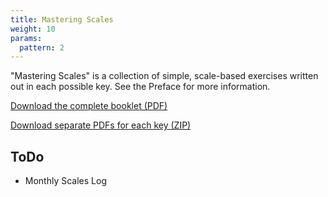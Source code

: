 ```yaml
---
title: Mastering Scales
weight: 10
params:
  pattern: 2
---
```


"Mastering Scales" is a collection of simple, scale-based exercises written out in each possible key. See the Preface for more information.

[Download the complete booklet (PDF)](./mastering-scales-2021-complete.pdf)

[Download separate PDFs for each key (ZIP)](./mastering-scales-2021-separate-files.zip)

## ToDo

- Monthly Scales Log
